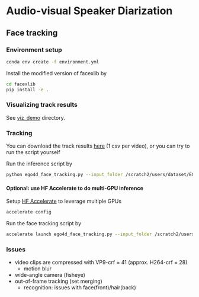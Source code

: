# Audio-visual Speaker Diarization

## Face tracking

### Environment setup
```sh
conda env create -f environment.yml
```

Install the modified version of facexlib by
```sh
cd facexlib
pip install -e .
```

### Visualizing track results
See [viz_demo](./viz_demo) directory.


### Tracking

You can download the track results [here](https://github.com/ernestchu/avsd/releases/download/v0.0.1/attributes.tar.gz) (1 csv per video),
or you can try to run the script yourself

Run the inference script by
```sh
python ego4d_face_tracking.py --input_folder /scratch2/users/dataset/EGO4D/v1/clips/ --save_folder test
```

#### Optional: use HF Accelerate to do multi-GPU inference

Setup [HF Accelerate](https://huggingface.co/docs/accelerate/index)
to leverage multiple GPUs
```sh
accelerate config
```

Run the face tracking script by
```sh
accelerate launch ego4d_face_tracking.py --input_folder /scratch2/users/dataset/EGO4D/v1/clips/ --save_folder test
```

### Issues
- video clips are compressed with VP9-crf = 41 (approx. H264-crf = 28)
    - motion blur
- wide-angle camera (fisheye)
- out-of-frame tracking (set merging)
    - recognition: issues with face(front)/hair(back)

